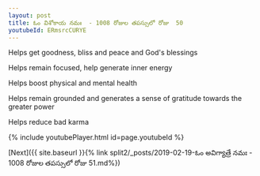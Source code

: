 ```yaml
---
layout: post
title: ఓం విశోకాయ నమః  - 1008 రోజుల తపస్సులో రోజు  50
youtubeId: ERmsrcCURYE
---
```

 
 
Helps get goodness, bliss and peace and God's blessings
 
Helps remain focused, help generate inner energy 
 
Helps boost physical and mental health 
 
Helps remain grounded and generates a sense of gratitude towards the greater power 
 
Helps reduce bad karma
 
 
 
 


{% include youtubePlayer.html id=page.youtubeId %}
 
[Next]({{ site.baseurl }}{% link  split2/_posts/2019-02-19-ఓం అవిగ్యాత్రే నమః  - 1008 రోజుల తపస్సులో రోజు  51.md%})
 
